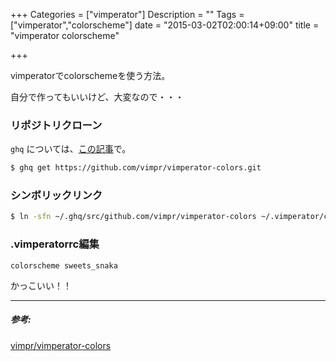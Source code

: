 +++
Categories = ["vimperator"]
Description = ""
Tags = ["vimperator","colorscheme"]
date = "2015-03-02T02:00:14+09:00"
title = "vimperator colorscheme"

+++

vimperatorでcolorschemeを使う方法。

自分で作ってもいいけど、大変なので・・・


### リポジトリクローン
`ghq` については、[この記事](http://yukimemi.github.io/post/2014-06-29_All%20You%20Need%20Is%20Peco/)で。
```sh
$ ghq get https://github.com/vimpr/vimperator-colors.git
```

### シンボリックリンク
```sh
$ ln -sfn ~/.ghq/src/github.com/vimpr/vimperator-colors ~/.vimperator/colors
```

### .vimperatorrc編集
```vim
colorscheme sweets_snaka
```

かっこいい！！

- - -

##### 参考:
[vimpr/vimperator-colors](https://github.com/vimpr/vimperator-colors)
